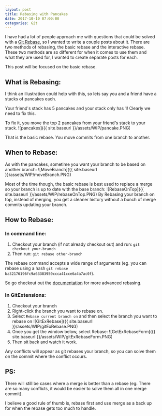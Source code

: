 ```yaml
---
layout: post
title: Rebasing with Pancakes
date: 2017-10-10 07:00:00
categories: Git
---
```


I have had a lot of people approach me with questions that could be solved with a [Git Rebase](https://git-scm.com/book/en/v2/Git-Branching-Rebasing), so I wanted to write a couple posts about it.
There are two methods of rebasing, the basic rebase and the interactive rebase.
These two methods are so different for when it comes to use them and what they are used for, I wanted to create separate posts for each.

This post will be focused on the basic rebase.

## What is Rebasing:

I think an illustration could help with this, so lets say you and a friend have a stacks of pancakes each.

Your friend's stack has 5 pancakes and your stack only has 1! Clearly we need to fix this.

To fix it, you move the top 2 pancakes from your friend's stack to your stack.
![pancakes]({{ site.baseurl }}/assets/WIP/pancake.PNG)

That is the basic rebase.
You move commits from one branch to another.

## When to Rebase:

As with the pancakes, sometime you want your branch to be based on another branch:
![MoveBranch]({{ site.baseurl }}/assets/WIP/moveBranch.PNG)

Most of the time though, the basic rebase is best used to replace a merge so your branch is up to date with the base branch:
![RebaseOnTop]({{ site.baseurl }}/assets/WIP/rebaseOnTop.PNG)
By Rebasing your branch on top, instead of merging, you get a cleaner history without a bunch of merge commits updating your branch.

## How to Rebase:

### In command line:

 1. Checkout your branch (if not already checkout out) and run: `git checkout your-branch`
 1. Then run: `git rebase other-branch`

The rebase command accepts a wide range of arguments (eg. you can rebase using a hash `git rebase ba32176196fc9a63383950ccca41cce6a4a7ac0f`).

So go checkout out the [documentation](https://git-scm.com/book/en/v2/Git-Branching-Rebasing) for more advanced rebasing.

### In GitExtensions:

 1. Checkout your branch
 1. Right-click the branch you want to rebase on.
 1. Select `Rebase current branch on` and then select the branch you want to rebase on
 ![GitExRebase]({{ site.baseurl }}/assets/WIP/gitExRebase.PNG)
 1. Once you get the window below, select Rebase:
 ![GetExRebaseForm]({{ site.baseurl }}/assets/WIP/gitExRebaseForm.PNG)
 1. Then sit back and watch it work.

Any conflicts will appear as git rebases your branch, so you can solve them on the commit where the conflict occurs.

## PS:

There will still be cases where a merge is better than a rebase (eg. There are so many conflicts, it would be easier to solve them all in one merge commit).

I believe a good rule of thumb is, rebase first and use merge as a back up for when the rebase gets too much to handle.